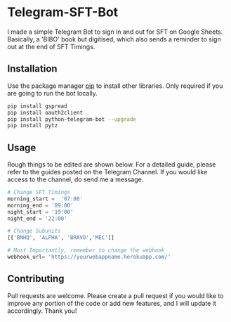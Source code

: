 # Telegram-SFT-Bot

I made a simple Telegram Bot to sign in and out for SFT on Google Sheets. Basically, a 'BIBO' book but digitised, which also sends a reminder to sign out at the end of SFT Timings.

## Installation

Use the package manager [pip](https://pip.pypa.io/en/stable/) to install other libraries. Only required if you are going to run the bot locally.

```bash
pip install gspread
pip install oauth2client
pip install python-telegram-bot --upgrade
pip install pytz
```

## Usage

Rough things to be edited are shown below. For a detailed guide, please refer to the guides posted on the Telegram Channel. If you would like access to the channel, do send me a message.
```python
# Change SFT Timings
morning_start =  '07:00'
morning_end = '09:00'
night_start = '19:00'
night_end = '22:00'

# Change Subunits
[['BNHQ', 'ALPHA', 'BRAVO','MEC']]

# Most Importantly, remember to change the webhook
webhook_url= 'https://yourwebappname.herokuapp.com/'
```

## Contributing

Pull requests are welcome. Please create a pull request if you would like to improve any portion of the code or add new features, and I will update it accordingly. Thank you!


